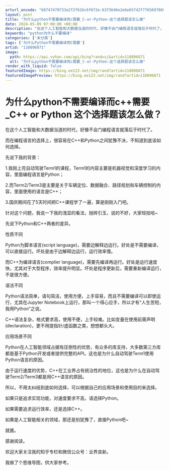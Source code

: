 ```yaml
---
arturl_encode: "68747470733a2f2f626c6f672e:6373646e2e6e65742f77656978696e5f33393938363433352f:61727469636c652f64657461696c732f313130383936383731"
layout: post
title: "为什么python不需要编译而c需要_C-or-Python-这个选择题该怎么做"
date: 2024-05-09 07:00:00 +08:00
description: "在这个人工智能和大数据当道的时代，好像不会门编程语言就落后于时代了。而在编程语言的选择上，很容易在C"
keywords: "python为什么不要编译"
categories: ['未分类']
tags: ['为什么Python不需要编译而C需要']
artid: "110896871"
image:
  path: https://api.vvhan.com/api/bing?rand=sj&artid=110896871
  alt: "为什么python不需要编译而c需要_C-or-Python-这个选择题该怎么做"
render_with_liquid: false
featuredImage: https://bing.ee123.net/img/rand?artid=110896871
featuredImagePreview: https://bing.ee123.net/img/rand?artid=110896871
---
```


# 为什么python不需要编译而c++需要\_C++ or Python 这个选择题该怎么做？

在这个人工智能和大数据当道的时代，好像不会门编程语言就落后于时代了。

而在编程语言的选择上，很容易在C++和Python之间犹豫不决，不知道到底该如何选择。

先说下我的背景：

1.我刚上完自动驾驶Term1的课程，Term1的内容主要是机器视觉和深度学习的内容，里面编程语言是Python；

2.而Term2/Term3是主要是关于车辆定位、数据融合、路径规划和车辆控制的内容，里面使用的语言是C++；

3.国庆期间花了5天时间把C++课程学了一遍，算是刚刚入门吧。

针对这个问题，我说一下我的浅显的看法，抛砖引玉，说的不好，大家轻拍哈~

先说下Python和C++两者的差异。

性质不同

Python为脚本语言(script language)，需要边解释边运行。好处是不需要编译，可以直接运行。坏处是由于边解释边运行，运行效率慢。

而C++为编译语言(complier language)，需要先编译再运行。好处是运行速度快，尤其对于大型程序，效率提升明显。坏处是程序更新后，需要重新编译运行，不是很方便。

语法不同

Python语法简单，语句简洁，使用方便，上手容易，而且不需要编译可以即使运行，尤其在Jupyter Notebook上运行，那叫一个得心应手，所以才有“人生苦短，我用Python”之说。

C++语法复杂，格式要求高，使用不便，上手较难。比如变量在使用前需声明(declaration)，更不用提指针/虚函数之类，想想都头大。

应用场景不同

Python在人工智能领域占据有压倒性的优势，有众多的库支持，大多数第三方库都是基于Python开发或者提供完整的API。这也是为什么自动驾驶Term1使用Python语言的原因。

由于运行速度的优势，C++在工业界占有统治性的地位，这也是为什么在自动驾驶Term2/Term3都是用C++语言的原因。

所以，不用太纠结到底如何选择，可以根据自己的应用场景和使用目的来选择。

如果只是追求实现功能，对速度要求不高，请选择Python。

如果需要追求运行效率，还是选择C++。

如果是人工智能相关的领域，那还是别犹豫了，直接Python吧~

就酱。

感谢阅读。

欢迎大家关注我的知乎专栏和微信公众号：业界良新。

我做了个思维导图，供大家参考。
![]()